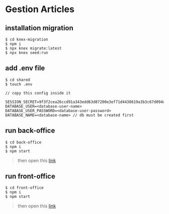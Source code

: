 # Gestion Articles

## installation migration

```shell
$ cd knex-migration
$ npm i
$ npx knex migrate:latest
$ npx knex seed:run
```

## add .env file

```shell
$ cd shared
$ touch .env

// copy this config inside it

SESSION_SECRET=9f3f2cea26ccd91a343edd63d87200e3ef71d4438619a3b3c67d094dbfa70c03
DATABASE_USER=<database-user-name>
DATABASE_USER_PASSWORD=<database-user-password>
DATABASE_NAME=<database-name> // db must be created first
```

## run back-office

```shell
$ cd back-office
$ npm i
$ npm start
```

> then open this [link](localhost:3000)

## run front-office

```shell
$ cd front-office
$ npm i
$ npm start
```

> then open this [link](localhost:3001)
